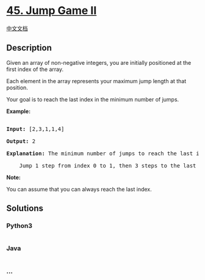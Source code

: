 # [45. Jump Game II](https://leetcode.com/problems/jump-game-ii)

[中文文档](/solution/0000-0099/0045.Jump%20Game%20II/README.md)

## Description
<p>Given an array of non-negative integers, you are initially positioned at the first index of the array.</p>



<p>Each element in the array represents your maximum jump length at that position.</p>



<p>Your goal is to reach the last index in the minimum number of jumps.</p>



<p><strong>Example:</strong></p>



<pre>

<strong>Input:</strong> [2,3,1,1,4]

<strong>Output:</strong> 2

<strong>Explanation:</strong> The minimum number of jumps to reach the last index is 2.

    Jump 1 step from index 0 to 1, then 3 steps to the last index.</pre>



<p><strong>Note:</strong></p>



<p>You can assume that you can always reach the last index.</p>




## Solutions


<!-- tabs:start -->

### **Python3**

```python

```

### **Java**

```java

```

### **...**
```

```

<!-- tabs:end -->